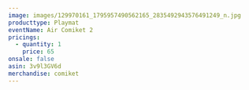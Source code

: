 ```yaml
---
image: images/129970161_1795957490562165_2835492943576491249_n.jpg
producttype: Playmat
eventName: Air Comiket 2
pricings:
  - quantity: 1
    price: 65
onsale: false
asin: 3v9l3GV6d
merchandise: comiket
---
```

